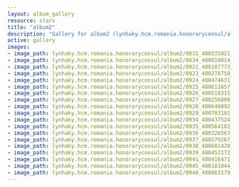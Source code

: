 ```yaml
---
layout: album_gallery
resource: stars
title: "album2"
description: "Gallery for album2 (lynhaky.hcm.romania.honoraryconsul/album2)"
active: gallery
images:
- image_path: lynhaky.hcm.romania.honoraryconsul/album2/0831_480335021_1170908347726457_2104015724875927090_n.jpg
- image_path: lynhaky.hcm.romania.honoraryconsul/album2/0834_480810014_1170907081059917_1629382312173711205_n.jpg
- image_path: lynhaky.hcm.romania.honoraryconsul/album2/0922_480187773_1169480044535954_7550609218170792040_n.jpg
- image_path: lynhaky.hcm.romania.honoraryconsul/album2/0923_480278750_1169480041202621_1355147271485546289_n.jpg
- image_path: lynhaky.hcm.romania.honoraryconsul/album2/0924_480474631_1169480007869291_8708114005299528726_n.jpg
- image_path: lynhaky.hcm.romania.honoraryconsul/album2/0925_480611657_1169479611202664_2525402279821577872_n.jpg
- image_path: lynhaky.hcm.romania.honoraryconsul/album2/0926_480518315_1169480027869289_3470021740893232261_n.jpg
- image_path: lynhaky.hcm.romania.honoraryconsul/album2/0927_480256800_1169480034535955_7480611186200313287_n.jpg
- image_path: lynhaky.hcm.romania.honoraryconsul/album2/0928_480640892_1169479614535997_6740835408414752288_n.jpg
- image_path: lynhaky.hcm.romania.honoraryconsul/album2/0929_480703101_1169477247869567_2922049707944880605_n.jpg
- image_path: lynhaky.hcm.romania.honoraryconsul/album2/0934_480437524_1169477301202895_6190815262618108913_n.jpg
- image_path: lynhaky.hcm.romania.honoraryconsul/album2/0935_480564182_1169475811203044_4392204747668343938_n.jpg
- image_path: lynhaky.hcm.romania.honoraryconsul/album2/0936_480326563_1169475964536362_5869713864746662745_n.jpg
- image_path: lynhaky.hcm.romania.honoraryconsul/album2/0937_480579267_1169476251203000_2004373733864084968_n.jpg
- image_path: lynhaky.hcm.romania.honoraryconsul/album2/0938_480681420_1169475944536364_5587197403388089553_n.jpg
- image_path: lynhaky.hcm.romania.honoraryconsul/album2/0939_480452172_1169476297869662_3642508656409907371_n.jpg
- image_path: lynhaky.hcm.romania.honoraryconsul/album2/0941_480416471_1169476277869664_2569256576565988333_n.jpg
- image_path: lynhaky.hcm.romania.honoraryconsul/album2/0945_480181044_1169475871203038_6551589073393319498_n.jpg
- image_path: lynhaky.hcm.romania.honoraryconsul/album2/0948_480663179_1169476011203024_4970241081573371608_n.jpg
---
```

